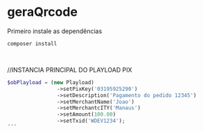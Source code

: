 # geraQrcode

Primeiro instale as dependências
```
composer install
```

<br>

//INSTANCIA PRINCIPAL DO PLAYLOAD PIX
```php
$obPlayload = (new Playload)
                ->setPixKey('03195925290')
                ->setDescription('Pagamento do pedido 12345')
                ->setMerchantName('Joao')
                ->setMerchantcITY('Manaus')
                ->setAmount(100.00)
                ->setTxid('WDEV1234');
´´´
